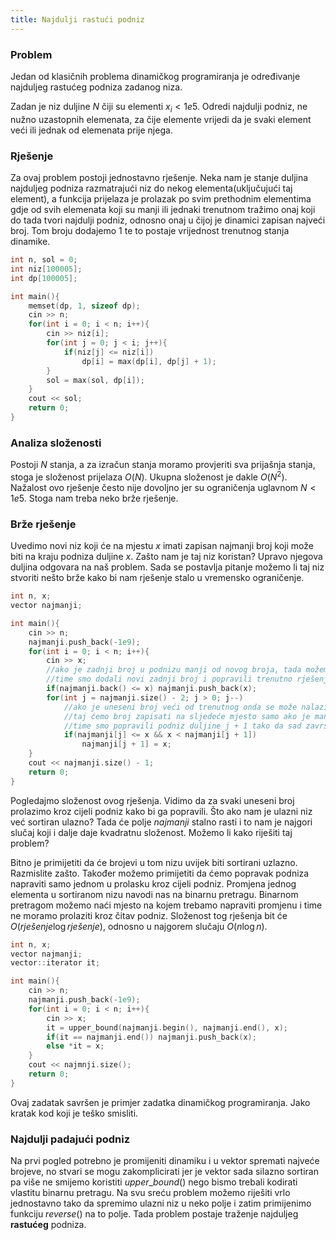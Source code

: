 ```yaml
---
title: Najdulji rastući podniz
---
```


### Problem
Jedan od klasičnih problema dinamičkog programiranja je određivanje najduljeg rastućeg podniza zadanog niza.

Zadan je niz duljine $N$ čiji su elementi $x_i < 1e5$. Odredi najdulji podniz, ne nužno uzastopnih elemenata, za čije elemente vrijedi da je svaki element veći ili jednak od elemenata prije njega.

### Rješenje

Za ovaj problem postoji jednostavno rješenje. Neka nam je stanje duljina najduljeg podniza razmatrajući niz do nekog elementa(uključujući taj element), a funkcija prijelaza je prolazak po svim prethodnim elementima gdje od svih elemenata koji su manji ili jednaki trenutnom tražimo onaj koji do tada tvori najdulji podniz, odnosno onaj u čijoj je dinamici zapisan najveći broj. Tom broju dodajemo 1 te to postaje vrijednost trenutnog stanja dinamike.

```cpp
int n, sol = 0;
int niz[100005];
int dp[100005];

int main(){
    memset(dp, 1, sizeof dp);
    cin >> n;
    for(int i = 0; i < n; i++){
        cin >> niz[i];
        for(int j = 0; j < i; j++){
            if(niz[j] <= niz[i]) 
                dp[i] = max(dp[i], dp[j] + 1);
        }
        sol = max(sol, dp[i]);
    }
    cout << sol;
    return 0;
}
```

### Analiza složenosti

Postoji $N$ stanja, a za izračun stanja moramo provjeriti sva prijašnja stanja, stoga je složenost prijelaza $O(N)$. Ukupna složenost je dakle $O(N^2)$. Nažalost ovo rješenje često nije dovoljno jer su ograničenja uglavnom $N < 1e5$. Stoga nam treba neko brže rješenje.

### Brže rješenje

Uvedimo novi niz koji će na mjestu $x$ imati zapisan najmanji broj koji može biti na kraju podniza duljine $x$. Zašto nam je taj niz koristan? Upravo njegova duljina odgovara na naš problem. Sada se postavlja pitanje možemo li taj niz stvoriti nešto brže kako bi nam rješenje stalo u vremensko ograničenje. 

```cpp
int n, x;
vector najmanji;

int main(){
    cin >> n;
    najmanji.push_back(-1e9);
    for(int i = 0; i < n; i++){
        cin >> x;
        //ako je zadnji broj u podnizu manji od novog broja, tada možemo novi broj staviti kao zadnji broj u podnizu
        //time smo dodali novi zadnji broj i popravili trenutno rješenje
        if(najmanji.back() <= x) najmanji.push_back(x);
        for(int j = najmanji.size() - 2; j > 0; j--)
            //ako je uneseni broj veći od trenutnog onda se može nalaziti iza njega u potencijalnom rješenju
            //taj ćemo broj zapisati na sljedeće mjesto samo ako je manji od broja koji je tamo već zapisan kako bi popravili rješenje
            //time smo popravili podniz duljine j + 1 tako da sad završava s još manjim brojem
            if(najmanji[j] <= x && x < najmanji[j + 1])
                najmanji[j + 1] = x;
    }
    cout << najmanji.size() - 1;
    return 0;
}
```

Pogledajmo složenost ovog rješenja. Vidimo da za svaki uneseni broj prolazimo kroz cijeli podniz kako bi ga popravili. Što ako nam je ulazni niz već sortiran ulazno? Tada će polje $najmanji$ stalno rasti i to nam je najgori slučaj koji i dalje daje kvadratnu složenost. Možemo li kako riješiti taj problem?


Bitno je primijetiti da će brojevi u tom nizu uvijek biti sortirani uzlazno. Razmislite zašto. Također možemo primijetiti da ćemo popravak podniza napraviti samo jednom u prolasku kroz cijeli podniz. Promjena jednog elementa u sortiranom nizu navodi nas na binarnu pretragu. Binarnom pretragom možemo naći mjesto na kojem trebamo napraviti promjenu i time ne moramo prolaziti kroz čitav podniz. Složenost tog rješenja bit će $O(rješenje \log rješenje)$, odnosno u najgorem slučaju $O(n \log n)$.

```cpp
int n, x;
vector najmanji;
vector::iterator it;

int main(){
    cin >> n;
    najmanji.push_back(-1e9);
    for(int i = 0; i < n; i++){
        cin >> x;
        it = upper_bound(najmanji.begin(), najmanji.end(), x);
        if(it == najmanji.end()) najmanji.push_back(x);
        else *it = x;
    }
    cout << najmnji.size();
    return 0;
}
```

Ovaj zadatak savršen je primjer zadatka dinamičkog programiranja. Jako kratak kod koji je teško smisliti.

### Najdulji padajući podniz

Na prvi pogled potrebno je promijeniti dinamiku i u vektor spremati najveće brojeve, no stvari se mogu zakomplicirati jer je vektor sada silazno sortiran pa više ne smijemo koristiti $upper\_bound()$ nego bismo trebali kodirati vlastitu binarnu pretragu. Na svu sreću problem možemo riješiti vrlo jednostavno tako da spremimo ulazni niz u neko polje i zatim primijenimo funkciju $reverse()$ na to polje. Tada problem postaje traženje najduljeg **rastućeg** podniza.